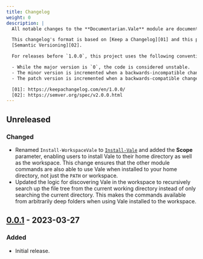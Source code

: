 ```yaml
---
title: Changelog
weight: 0
description: |
  All notable changes to the **Documentarian.Vale** module are documented in this file.

  This changelog's format is based on [Keep a Changelog][01] and this project adheres to
  [Semantic Versioning][02].

  For releases before `1.0.0`, this project uses the following convention:

  - While the major version is `0`, the code is considered unstable.
  - The minor version is incremented when a backwards-incompatible change is introduced.
  - The patch version is incremented when a backwards-compatible change or bug fix is introduced.

  [01]: https://keepachangelog.com/en/1.0.0/
  [02]: https://semver.org/spec/v2.0.0.html
---
```


## Unreleased

### Changed

- Renamed `Install-WorkspaceVale` to [`Install-Vale`] and added the **Scope** parameter, enabling
  users to install Vale to their home directory as well as the workspace. This change ensures that
  the other module commands are also able to use Vale when installed to your home directory, not
  just the `PATH` or workspace.
- Updated the logic for discovering Vale in the workspace to recursively search up the file tree
  from the current working directory instead of only searching the current directory. This makes
  the commands available from arbitrarily deep folders when using Vale installed to the workspace.

## [0.0.1] - 2023-03-27

### Added

- Initial release.

<!-- Link Reference Definitions -->
[`Install-Vale`]: /modules/vale/reference/cmdlets/install-vale

<!-- Release Links -->
[0.0.1]: https://github.com/microsoft/Documentarian/releases/tag/Documentarian.Vale%2Fv0.0.1
